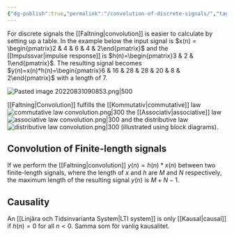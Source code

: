 ```yaml
---
{"dg-publish":true,"permalink":"/convolution-of-discrete-signals/","tags":["digitalsignalbehandling"]}
---
```


For discrete signals the [[Faltning\|convolution]] is easier to calculate by setting up a table. In the example below the input signal is $x(n) = \begin{pmatrix}2 & 4 & 6 & 4 & 2\end{pmatrix}$ and the [[Impulssvar\|impulse response]] is $h(n)=\begin{pmatrix}3 & 2 & 1\end{pmatrix}$. The resulting signal becomes $y(n)=x(n)*h(n)=\begin{pmatrix}6 & 16 & 28 & 28 & 20 & 8 & 2\end{pmatrix}$ with a length of $7$.

![Pasted image 20220831090853.png|500](/img/user/images/Pasted%20image%2020220831090853.png)

[[Faltning\|Convolution]] fulfills the [[Kommutativ\|commutative]] law
![commutative law convolution.png|300](/img/user/images/commutative%20law%20convolution.png)
the [[Associativ\|associative]] law
![associative law convolution.png|300](/img/user/images/associative%20law%20convolution.png)
and the distributive law
![distributive law convolution.png|300](/img/user/images/distributive%20law%20convolution.png)
(illustrated using block diagrams).

## Convolution of Finite-length signals
If we perform the [[Faltning\|convolution]] $y(n)=h(n)*x(n)$ between two finite-length signals, where the length of $x$ and $h$ are $M$ and $N$ respectively, the maximum length of the resulting signal $y(n)$ is $M+N-1$.


## Causality
An [[Linjära och Tidsinvarianta System\|LTI system]] is only [[Kausal\|causal]] if $h(n)=0$ for all $n<0$. Samma som för vanlig kausalitet.
